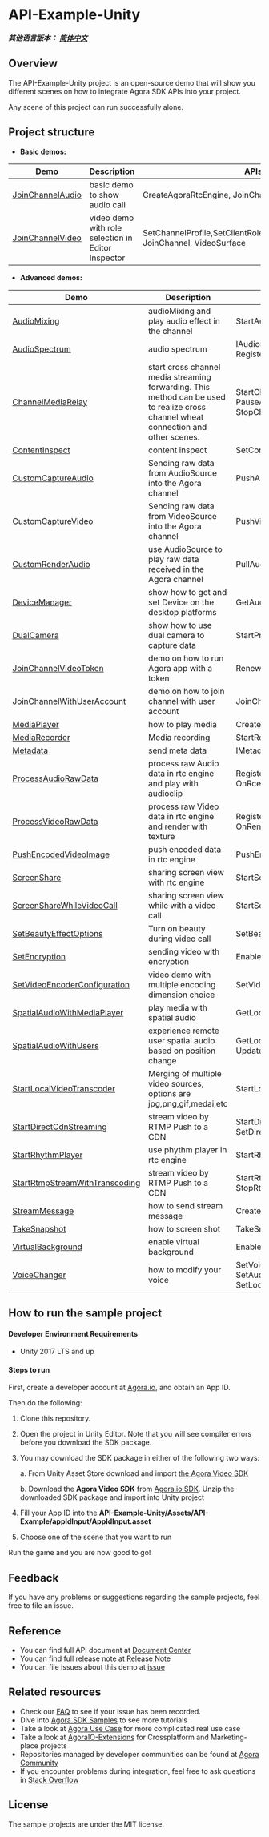 # API-Example-Unity

*__其他语言版本：__  [__简体中文__](README.zh.md)*

## Overview

The API-Example-Unity project is an open-source demo that will show you different scenes on how to integrate Agora SDK APIs into your project.

Any scene of this project can run successfully alone.

## Project structure

* **Basic demos:**

| Demo                                                         | Description                                        | APIs                                                         |
| ------------------------------------------------------------ | -------------------------------------------------- | ------------------------------------------------------------ |
| [JoinChannelAudio](https://github.com/AgoraIO-Extensions/Agora-Unity-Quickstart/tree/release/4.0.0/API-Example-Unity/Assets/API-Example/Examples/Basic/JoinChannelAudio) | basic demo to show audio call                      | CreateAgoraRtcEngine, JoinChannel, LeaveChannel              |
| [JoinChannelVideo](https://github.com/AgoraIO-Extensions/Agora-Unity-Quickstart/tree/release/4.0.0/API-Example-Unity/Assets/API-Example/Examples/Basic/JoinChannelVideo) | video demo with role selection in Editor Inspector | SetChannelProfile,SetClientRole,EnableVideo,EnableVideo, JoinChannel, VideoSurface |

* **Advanced demos:**

| Demo                                                         | Description                                                  | APIs                                                         |
| ------------------------------------------------------------ | ------------------------------------------------------------ | ------------------------------------------------------------ |
| [AudioMixing](https://github.com/AgoraIO-Extensions/Agora-Unity-Quickstart/tree/release/4.0.0/API-Example-Unity/Assets/API-Example/Examples/Advanced/AudioMixing) | audioMixing and play audio effect in the channel             | StartAudioMixing, PlayEffect                                 |
| [AudioSpectrum](https://github.com/AgoraIO-Extensions/Agora-Unity-Quickstart/tree/release/4.0.0/API-Example-Unity/Assets/API-Example/Examples/Advanced/AudioSpectrum) | audio spectrum             | IAudioSpectrumObserver, RegisterMediaPlayerAudioSpectrumObserver                                 |
| [ChannelMediaRelay](https://github.com/AgoraIO-Extensions/Agora-Unity-Quickstart/tree/release/4.0.0/API-Example-Unity/Assets/API-Example/Examples/Advanced/ChannelMediaRelay) | start cross channel media streaming forwarding. This method can be used to realize cross channel wheat connection and other scenes. | StartChannelMediaRelay, UpdateChannelMediaRelay, PauseAllChannelMediaRelay, ResumeAllChannelMediaRelay, StopChannelMediaRelay |
| [ContentInspect](https://github.com/AgoraIO-Extensions/Agora-Unity-Quickstart/tree/release/4.0.0/API-Example-Unity/Assets/API-Example/Examples/Advanced/ContentInspect) | content inspect | SetContentInspect |
| [CustomCaptureAudio](https://github.com/AgoraIO-Extensions/Agora-Unity-Quickstart/tree/release/4.0.0/API-Example-Unity/Assets/API-Example/Examples/Advanced/CustomCaptureAudio) | Sending raw data from AudioSource into the Agora channel     | PushAudioFrame                                               |
| [CustomCaptureVideo](https://github.com/AgoraIO-Extensions/Agora-Unity-Quickstart/tree/release/4.0.0/API-Example-Unity/Assets/API-Example/Examples/Advanced/CustomCaptureVideo) | Sending raw data from VideoSource into the Agora channel     | PushVideoFrame                                               |
| [CustomRenderAudio](https://github.com/AgoraIO-Extensions/Agora-Unity-Quickstart/tree/release/4.0.0/API-Example-Unity/Assets/API-Example/Examples/Advanced/CustomRenderAudio) | use AudioSource to play raw data received in the Agora channel | PullAudioFrame                                               |
| [DeviceManager](https://github.com/AgoraIO-Extensions/Agora-Unity-Quickstart/tree/release/4.0.0/API-Example-Unity/Assets/API-Example/Examples/Advanced/DeviceManager) | show how to get and set Device on the desktop platforms      | GetAudioDeviceManager, GetVideoDeviceManager                 |
| [DualCamera](https://github.com/AgoraIO-Extensions/Agora-Unity-Quickstart/tree/release/4.0.0/API-Example-Unity/Assets/API-Example/Examples/Advanced/DualCamera) | show how to use dual camera to capture data                  | StartPrimaryCameraCapture, StartSecondaryCameraCapture       |
| [JoinChannelVideoToken](https://github.com/AgoraIO-Extensions/Agora-Unity-Quickstart/tree/release/4.0.0/API-Example-Unity/Assets/API-Example/Examples/Advanced/JoinChannelVideoToken) | demo on how to run Agora app with a token                    | RenewToken                                                   |
| [JoinChannelWithUserAccount](https://github.com/AgoraIO-Extensions/Agora-Unity-Quickstart/tree/release/4.0.0/API-Example-Unity/Assets/API-Example/Examples/Advanced/JoinChannelWithUserAccount) | demo on how to join channel with user account                | JoinChannelWithUserAccount,   GetUserInfoByUserAccount       |
| [MediaPlayer](https://github.com/AgoraIO-Extensions/Agora-Unity-Quickstart/tree/release/4.0.0/API-Example-Unity/Assets/API-Example/Examples/Advanced/MediaPlayer) | how to  play media                                           | CreateMediaPlayer,  Play, Stop                               |
| [MediaRecorder](https://github.com/AgoraIO-Extensions/Agora-Unity-Quickstart/tree/release/4.0.0/API-Example-Unity/Assets/API-Example/Examples/Advanced/MediaRecorder) | Media recording                  | StartRecording,  StopRecording,                                                |
| [Metadata](https://github.com/AgoraIO-Extensions/Agora-Unity-Quickstart/tree/release/4.0.0/API-Example-Unity/Assets/API-Example/Examples/Advanced/Metadata) | send meta data                  | IMetadataObserver                                                |
| [ProcessAudioRawData](https://github.com/AgoraIO-Extensions/Agora-Unity-Quickstart/tree/release/4.0.0/API-Example-Unity/Assets/API-Example/Examples/Advanced/ProcessAudioRawData) | process raw Audio data in rtc engine and play with audioclip                       | RegisterAudioFrameObserver, OnPlaybackAudioFrame, OnRceordAudioFrame |
| [ProcessVideoRawData](https://github.com/AgoraIO-Extensions/Agora-Unity-Quickstart/tree/release/4.0.0/API-Example-Unity/Assets/API-Example/Examples/Advanced/ProcessVideoRawData) | process raw Video data in rtc engine and render with texture                       | RegisterVideoFrameObserver, OnCaptureVideoFrame, OnRenderVideoFrame |
| [PushEncodedVideoImage](https://github.com/AgoraIO-Extensions/Agora-Unity-Quickstart/tree/release/4.0.0/API-Example-Unity/Assets/API-Example/Examples/Advanced/PushEncodedVideoImage) | push encoded data in rtc engine                              | PushEncodedVideoImage                                        |
| [ScreenShare](https://github.com/AgoraIO-Extensions/Agora-Unity-Quickstart/tree/release/4.0.0/API-Example-Unity/Assets/API-Example/Examples/Advanced/ScreenShare) | sharing screen view with rtc engine                          | StartScreenCaptureByWindowId, StartScreenCaptureByDisplayId  |
| [ScreenShareWhileVideoCall](https://github.com/AgoraIO-Extensions/Agora-Unity-Quickstart/tree/release/4.0.0/API-Example-Unity/Assets/API-Example/Examples/Advanced/ScreenShareWhileVideoCall) | sharing screen view while with a video call                  | StartScreenCaptureByWindowId, StartScreenCaptureByDisplayId  |
| [SetBeautyEffectOptions](https://github.com/AgoraIO-Extensions/Agora-Unity-Quickstart/tree/release/4.0.0/API-Example-Unity/Assets/API-Example/Examples/Advanced/SetBeautyEffectOptions) | Turn on beauty during video call                             | SetBeautyEffectOptions                                       |
| [SetEncryption](https://github.com/AgoraIO-Extensions/Agora-Unity-Quickstart/tree/release/4.0.0/API-Example-Unity/Assets/API-Example/Examples/Advanced/SetEncryption) | sending video with encryption                                | EnableEncryption                                             |
| [SetVideoEncoderConfiguration](https://github.com/AgoraIO-Extensions/Agora-Unity-Quickstart/tree/release/4.0.0/API-Example-Unity/Assets/API-Example/Examples/Advanced/SetVideoEncoderConfiguration) | video demo with multiple encoding dimension choice           | SetVideoEncoderConfiguration                                 |
| [SpatialAudioWithMediaPlayer](https://github.com/AgoraIO-Extensions/Agora-Unity-Quickstart/tree/release/4.0.0/API-Example-Unity/Assets/API-Example/Examples/Advanced/SpatialAudioWithMediaPlayer) | play media with spatial audio                                | GetLocalSpatialAudioEngine, UpdateRemotePositionEx           |
| [SpatialAudioWithUsers](https://github.com/AgoraIO-Extensions/Agora-Unity-Quickstart/tree/release/4.0.0/API-Example-Unity/Assets/API-Example/Examples/Advanced/SpatialAudioWithUsers) | experience remote user spatial audio based on position change                                | GetLocalSpatialAudioEngine, UpdateSelfPosition, UpdateRemotePosition           |
| [StartLocalVideoTranscoder](https://github.com/AgoraIO-Extensions/Agora-Unity-Quickstart/tree/release/4.0.0/API-Example-Unity/Assets/API-Example/Examples/Advanced/StartLocalVideoTranscoder) | Merging of multiple video sources, options are jpg,png,gif,medai,etc | StartLocalVideoTranscoder                                    |
| [StartDirectCdnStreaming](https://github.com/AgoraIO-Extensions/Agora-Unity-Quickstart/tree/release/4.0.0/API-Example-Unity/Assets/API-Example/Examples/Advanced/StartDirectCdnStreaming) | stream video by RTMP Push to a CDN          | StartDirectCdnStreaming, SetDirectCdnStreamingVideoConfiguration, StopDirectCdnStreaming                               |
| [StartRhythmPlayer](https://github.com/AgoraIO-Extensions/Agora-Unity-Quickstart/tree/release/4.0.0/API-Example-Unity/Assets/API-Example/Examples/Advanced/StartRhythmPlayer) | use phythm player in rtc engine                              | StartRhythmPlayer                                            |
| [StartRtmpStreamWithTranscoding](https://github.com/AgoraIO-Extensions/Agora-Unity-Quickstart/tree/release/4.0.0/API-Example-Unity/Assets/API-Example/Examples/Advanced/StartRtmpStreamWithTranscoding) | stream video by RTMP Push to a CDN                           | StartRtmpStreamWithTranscoding, UpdateRtmpTranscoding, StopRtmpStream |
| [StreamMessage](https://github.com/AgoraIO-Extensions/Agora-Unity-Quickstart/tree/release/4.0.0/API-Example-Unity/Assets/API-Example/Examples/Advanced/StreamMessage) | how to send stream message                                   | CreateDataStream, SendStreamMessage                          |
| [TakeSnapshot](https://github.com/AgoraIO-Extensions/Agora-Unity-Quickstart/tree/release/4.0.0/API-Example-Unity/Assets/API-Example/Examples/Advanced/TakeSnapshot) | how to screen shot                                           | TakeSnapshot                                                 |
| [VirtualBackground](https://github.com/AgoraIO-Extensions/Agora-Unity-Quickstart/tree/release/4.0.0/API-Example-Unity/Assets/API-Example/Examples/Advanced/VirtualBackground) | enable virtual background                                    | EnableVirtualBackground                                      |
| [VoiceChanger](https://github.com/AgoraIO-Extensions/Agora-Unity-Quickstart/tree/release/4.0.0/API-Example-Unity/Assets/API-Example/Examples/Advanced/VoiceChanger) | how to modify your voice                                     | SetVoiceBeautifierPreset, SetAudioEffectPreset,SetVoiceConversionPreset,SetLocalVoicePitch, SetLocalVoiceEqualization,   SetLocalVoiceReverb |

## How to run the sample project

#### Developer Environment Requirements

* Unity 2017 LTS and up

#### Steps to run

First, create a developer account at [Agora.io](https://dashboard.agora.io/signin/), and obtain an App ID.

Then do the following:

1. Clone this repository.

2. Open the project in Unity Editor. Note that you will see compiler errors before you download the SDK package.

3. You may download the SDK package in either of the following two ways:

    a. From Unity Asset Store download and import [the Agora Video SDK](https://assetstore.unity.com/packages/tools/video/agora-video-chat-sdk-for-unity-134502)
    
    b. Download the ******Agora Video SDK****** from [Agora.io SDK](https://docs.agora.io/en/Video/downloads?platform=Unity). Unzip the downloaded SDK package and import into Unity project

4.  Fill your App ID into the ******API-Example-Unity/Assets/API-Example/appIdInput/AppIdInput.asset****** 

5.  Choose one of the scene that you want to run

Run the game and you are now good to go!



## Feedback

If you have any problems or suggestions regarding the sample projects, feel free to file an issue.

## Reference

- You can find full API document at [Document Center](https://docs.agora.io/en/video-call-4.x/api-ref)
- You can find full release note at [Release Note](https://docs.agora.io/en/video-call-4.x/release_unity_ng?platform=Unity)
- You can file issues about this demo at [issue](https://github.com/AgoraIO-Extensions/Agora-Unity-Quickstart/issues)

## Related resources

- Check our [FAQ](https://docs.agora.io/en/faq) to see if your issue has been recorded.
- Dive into [Agora SDK Samples](https://github.com/AgoraIO) to see more tutorials
- Take a look at [Agora Use Case](https://github.com/AgoraIO-usecase) for more complicated real use case
- Take a look at [AgoraIO-Extensions](https://github.com/AgoraIO-Extensions) for Crossplatform and Marketing-place projects
- Repositories managed by developer communities can be found at [Agora Community](https://github.com/AgoraIO-Community)
- If you encounter problems during integration, feel free to ask questions in [Stack Overflow](https://stackoverflow.com/questions/tagged/agora.io)

## License
The sample projects are under the MIT license.

